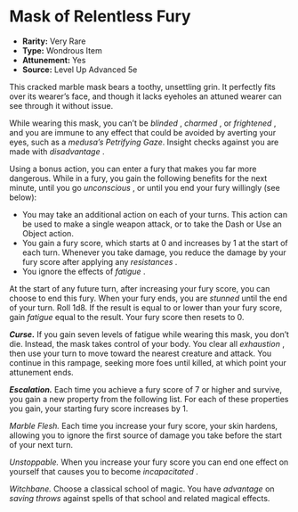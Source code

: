 # Mask of Relentless Fury

- **Rarity:** Very Rare
- **Type:** Wondrous Item
- **Attunement:** Yes
- **Source:** Level Up Advanced 5e

This cracked marble mask bears a toothy, unsettling grin. It perfectly fits over its wearer’s face, and though it lacks eyeholes an attuned wearer can see through it without issue.

While wearing this mask, you can’t be _blinded_ , _charmed_ , or _frightened_ , and you are immune to any effect that could be avoided by averting your eyes, such as a _medusa’s_ _Petrifying Gaze_. Insight checks against you are made with _disadvantage_ .

Using a bonus action, you can enter a fury that makes you far more dangerous. While in a fury, you gain the following benefits for the next minute, until you go _unconscious_ , or until you end your fury willingly (see below):

* You may take an additional action on each of your turns. This action can be used to make a single weapon attack, or to take the Dash or Use an Object action.
* You gain a fury score, which starts at 0 and increases by 1 at the start of each turn. Whenever you take damage, you reduce the damage by your fury score after applying any _resistances_ .
* You ignore the effects of _fatigue_ .

At the start of any future turn, after increasing your fury score, you can choose to end this fury. When your fury ends, you are _stunned_  until the end of your turn. Roll 1d8\. If the result is equal to or lower than your fury score, gain _fatigue_  equal to the result. Your fury score then resets to 0.

**_Curse._** If you gain seven levels of fatigue while wearing this mask, you don’t die. Instead, the mask takes control of your body. You clear all _exhaustion_ , then use your turn to move toward the nearest creature and attack. You continue in this rampage, seeking more foes until killed, at which point your attunement ends.

**_Escalation._** Each time you achieve a fury score of 7 or higher and survive, you gain a new property from the following list. For each of these properties you gain, your starting fury score increases by 1.

_Marble Flesh._ Each time you increase your fury score, your skin hardens, allowing you to ignore the first source of damage you take before the start of your next turn.

_Unstoppable._ When you increase your fury score you can end one effect on yourself that causes you to become _incapacitated_ .

_Witchbane._ Choose a classical school of magic. You have _advantage_  on _saving throws_  against spells of that school and related magical effects.
